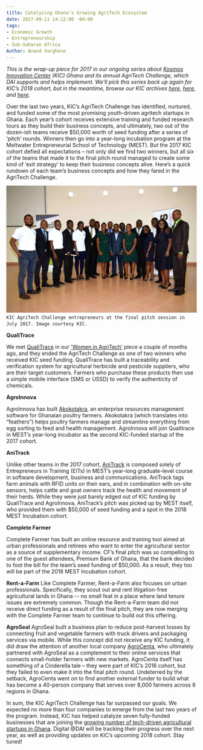 ```yaml
---
title: Catalyzing Ghana's Growing AgriTech Ecosystem
date: 2017-09-11 14:12:00 -04:00
tags:
- Economic Growth
- Entrepreneurship
- Sub-Saharan Africa
Author: Anand Varghese
---
```


*This is the wrap-up piece for 2017 in our ongoing series about [Kosmos Innovation Center](http://www.kosmosinnovationcenter.com/) (KIC) Ghana and its annual AgriTech Challenge, which DAI supports and helps implement. We’ll pick this series back up again for KIC’s 2018 cohort, but in the meantime, browse our KIC archives [here](https://dai-global-digital.com/women-in-agritech-profiles-from-ghana.html), [here](https://dai-global-digital.com/ict-in-the-agricultural-sector-business-concepts-from-ghanaian-youth.html), and [here](https://dai-global-digital.com/ghana-agritech-exchange.html).* 

Over the last two years, KIC’s AgriTech Challenge has identified, nurtured, and funded some of the most promising youth-driven agritech startups in Ghana. Each year’s cohort receives extensive training and funded research tours as they build their business concepts, and ultimately, two out of the dozen-ish teams receive $50,000 worth of seed funding after a series of ‘pitch’ rounds. Winners then go into a year-long incubation program at the Meltwater Entrepreneurial School of Technology (MEST).  But the 2017 KIC cohort defied all expectations – not only did we find two winners, but all six of the teams that made it to the final pitch round managed to create some kind of ‘exit strategy’ to keep their business concepts alive. Here’s a quick rundown of each team’s business concepts and how they fared in the AgriTech Challenge. 

![All-teams-in-a-pose-31bc5a.jpg](/uploads/All-teams-in-a-pose-31bc5a.jpg)
`KIC AgriTech Challenge entrepreneurs at the final pitch session in July 2017. Image courtesy KIC.`

<!--more-->

**QualiTrace**

We met [QualiTrace](https://www.facebook.com/QualiTrace/) in our ['Women in AgriTech’](https://dai-global-digital.com/women-in-agritech-profiles-from-ghana.html) piece a couple of months ago, and they ended the AgriTech Challenge as one of two winners who received KIC seed funding. QualiTrace has built a traceability and verification system for agricultural herbicide and pesticide suppliers, who are their target customers. Farmers who purchase these products then use a simple mobile interface (SMS or USSD) to verify the authenticity of chemicals.  

**AgroInnova**

AgroInnova has built [Akokotakra](http://akokotakra.com/app), an enterprise resources management software for Ghanaian poultry farmers. Akokotakra (which translates into “feathers”) helps poultry farmers manage and streamline everything from egg sorting to feed and health management. AgroInnova will join Qualitrace in MEST’s year-long incubator as the second KIC-funded startup of the 2017 cohort. 

**AniTrack**

Unlike other teams in the 2017 cohort, [AniTrack](http://anitrackgh.com/) is composed solely of Entrepreneurs in Training (EITs) in MEST’s year-long graduate-level course in software development, business and communications. AniTrack tags farm animals with RFID units on their ears, and in combination with on-site sensors, helps cattle and goat owners track the health and movement of their herds. While they were just barely edged out of KIC funding by QualiTrace and AgroInnova, AniTrack’s pitch was picked up by MEST itself, who provided them with $50,000 of seed funding and a spot in the 2018 MEST Incubation cohort. 

**Complete Farmer**

Complete Farmer has built an online resource and training tool aimed at urban professionals and retirees who want to enter the agricultural sector as a source of supplementary income. CF’s final pitch was so compelling to one of the guest attendees, Premium Bank of Ghana, that the bank decided to foot the bill for the team’s seed funding of $50,000. As a result, they too will be part of the 2018 MEST Incubation cohort. 

**Rent-a-Farm**
Like Complete Farmer, Rent-a-Farm also focuses on urban professionals. Specifically, they scout out and rent litigation-free agricultural lands in Ghana -- no small feat in a place where land tenure issues are extremely common. Though the Rent-a-Farm team did not receive direct funding as a result of the final pitch, they are now merging with the Complete Farmer team to continue to build out this offering. 

**AgroSeal**
AgroSeal built a business plan to reduce post-harvest losses by connecting fruit and vegetable farmers with truck drivers and packaging services via mobile. While this concept did not receive any KIC funding, it did draw the attention of another local company [AgroCenta](https://agrocenta.com/), who ultimately partnered with AgroSeal as a complement to their online services that connects small-holder farmers with new markets. AgroCenta itself has something of a Cinderella tale – they were part of KIC’s 2016 cohort, but they failed to even make it into the final pitch round. Undeterred by the setback, AgroCenta went on to find another external funder to build what has become a 40-person company that serves over 8,000 farmers across 6 regions in Ghana. 

In sum, the KIC AgriTech Challenge has far surpassed our goals.  We expected no more than four companies to emerge from the last two years of the program. Instead, KIC has helped catalyze seven fully-funded businesses that are joining the [growing number of tech-driven agricultural startups in Ghana](https://qz.com/1022969/farmers-are-the-secret-ingredient-for-ghanas-most-innovative-startups/). Digital @DAI will be tracking their progress over the next year, as well as providing updates on KIC’s upcoming 2018 cohort. Stay tuned!
